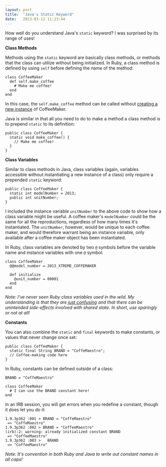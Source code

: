 ```yaml
---
layout: post
title:  "Java's Static Keyword"
date:   2013-03-12 11:23:44
---
```


How well do you understand Java's <code>static</code> keyword? I was surprised by its range of uses!

<strong>Class Methods</strong>

Methods using the <code>static</code> keyword are basically class methods, or methods that the class can utilize without being initialized. In Ruby, a class method is defined by using <code>self</code> before defining the name of the method:
<pre><code>class CoffeeMaker
  def self.make_coffee
    # Make me coffee!
  end
end</code></pre>
In this case, the <code>self.make_coffee</code> method can be called without <a href="http://ruby-doc.org/core-2.0/Class.html#method-i-new">creating a new instance</a> of CoffeeMaker.

Java is similar in that all you need to do to make a method a class method is to prepend <code>static</code> to its definition:
<pre><code>public class CoffeeMaker {
  static void make_coffee() {
    // Make me coffee!
  }
}</code></pre>
<strong>Class Variables</strong>

Similar to class methods in Java, class variables (again, variables accessible without instantiating a new instance of a class) only require a prepended <code>static</code> keyword:
<pre><code>public class CoffeeMaker {
  static int modelNumber = 2013;
  public int unitNumber;
}</code></pre>
I included the instance variable <code>unitNumber</code> to the above code to show how a class variable might be useful. A coffee maker's <code>modelNumber</code> could be the same for all the reproductions, regardless of how many times it's instantiated. The <code>unitNumber</code>, however, would be unique to each coffee maker, and would therefore warrant being an instance variable, only available after a coffee maker object has been instantiated.

In Ruby, class variables are denoted by two <code>@</code> symbols before the variable name and instance variables with one <code>@</code> symbol:
<pre><code>class CoffeeMaker
  @@model_number = 2013_XTREME_COFFEMAKER

  def initialize
    @unit_number = 00001
  end
end</code></pre>
<em>Note: I've never seen Ruby class variables used in the wild. My understanding is that they are <a href="http://stackoverflow.com/questions/10594444/class-variables-in-ruby">just confusing</a> and that there can be unintended side-effects involved with shared state. In short, use sparingly or not at all!</em>

<strong>Constants</strong>

You can also combine the <code>static</code> and <code>final</code> keywords to make constants, or values that never change once set:
<pre><code>public class CoffeeMaker {
  static final String BRAND = "CoffeMaestro";
  // Coffee-making code here
}</code></pre>
In Ruby, constants can be defined outside of a class:
<pre><code>BRAND = "CoffeMaestro"

class CoffeeMaker
  # I can use the BRAND constant here!
end</code></pre>
In an IRB session, you will get errors when you redefine a constant, though it does let you do it:
<pre><code>1.9.3p362 :001 &gt; BRAND = "CoffeMaestro"
 =&gt; "CoffeMaestro" 
1.9.3p362 :002 &gt; BRAND = "CoffeeMaestro"
(irb):2: warning: already initialized constant BRAND
 =&gt; "CoffeeMaestro"
1.9.3p362 :003 &gt;   BRAND
 =&gt; "CoffeeMaestro" </code></pre>
<em>Note: It's convention in both Ruby and Java to write out constant names in all caps!</em>
